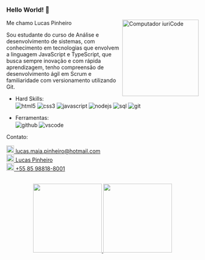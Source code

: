 ### Hello World! 👋
<div>
<img src="https://avatars2.githubusercontent.com/u/77104894?s=400&u=2dedb677b2690abf6874c82efe062cbb56d9e5dd&v=4" min-width="200px" max-width="200px" width="200px" align="right" alt="Computador iuriCode">
<p align="left"> 
  <p>Me chamo Lucas Pinheiro</p>
  Sou estudante do curso de Análise e desenvolvimento de sistemas, com conhecimento em tecnologias que envolvem a linguagem JavaScript e TypeScript, que busca sempre inovação e com rápida aprendizagem, tenho compreensão de desenvolvimento ágil em Scrum e familiaridade com versionamento utilizando Git.
</p>
<ul>
<p align="left">
   <li>Hard Skills:<br>
    <img align="center" alt="html5" src="https://img.shields.io/badge/HTML5-E34F26?style=for-the-badge&logo=html5&logoColor=white"/>
    <img align="center" alt="css3" src="https://img.shields.io/badge/CSS3-1572B6?style=for-the-badge&logo=css3&logoColor=white"/>
    <img align="center" alt="javascript" src="https://img.shields.io/badge/JavaScript-F7DF1E?style=for-the-badge&logo=javascript&logoColor=black"/>
     <img align="center" alt="nodejs" src="https://img.shields.io/badge/NodeJS-43853d?style=for-the-badge&logo=node.js&logoColor=black"/>
     <img align="center" alt="sql" src="https://img.shields.io/badge/MySQL-00000F?style=for-the-badge&logo=mysql&logoColor=white"/>
     <img align="center" alt="git" src="https://img.shields.io/badge/GIT-f14e32?style=for-the-badge&logo=git&logoColor=white"/>
    </li>
</p>

<p align="left"> 
  <li>Ferramentas:<br> <img align="center" alt="github" src="https://img.shields.io/badge/GITHUB-000000?style=for-the-badge&logo=github&logoColor=white"/>
    <img align="center" alt="vscode" src="https://img.shields.io/badge/vscode-0066b8?style=for-the-badge&logo=visualstudiocode&logoColor=white"/>
   </li>
</p>
</ul>
<p align="left">
   Contato:
</p>

<p align="left">
  <a href="mailto:lucas.maia.pinheiro@hotmail.com" alt="Outlook">
   <img src="https://outlook-1.cdn.office.net/owamail/20210913004.12/resources/images/favicons/mail-seen.ico" wight = 20px height = 20px />
   lucas.maia.pinheiro@hotmail.com</a><br>

  <a href="https://www.linkedin.com/in/lucaspinheiro" alt="Linkedin">
  <img src="https://pngimg.com/uploads/linkedIn/linkedIn_PNG8.png" wight = 20px height = 20px /> Lucas Pinheiro</a><br>

  <a href="https://api.whatsapp.com/send?phone=5585988188001&text=Ol%C3%A1%20Lucas%20Pinheiro!" target="_blank" alt="WhatsApp">
  <img src="https://logo-logos.com/wp-content/uploads/2016/10/WhatsApp_logo_icon.png" wight = 20px height = 20px/> +55 85 98818-8001</a><br>
</p> <br>
</div>
<div align="center">
  <a href="https://github.com/LMaiaPinheiro">
  <img height="180em" src="https://github-readme-stats.vercel.app/api?username=LMaiaPinheiro&show_icons=true&theme=dark&include_all_commits=true&count_private=true"/>
  <img height="180em" src="https://github-readme-stats.vercel.app/api/top-langs/?username=LMaiaPinheiro&layout=compact&langs_count=7&theme=dark"/>
</div>
